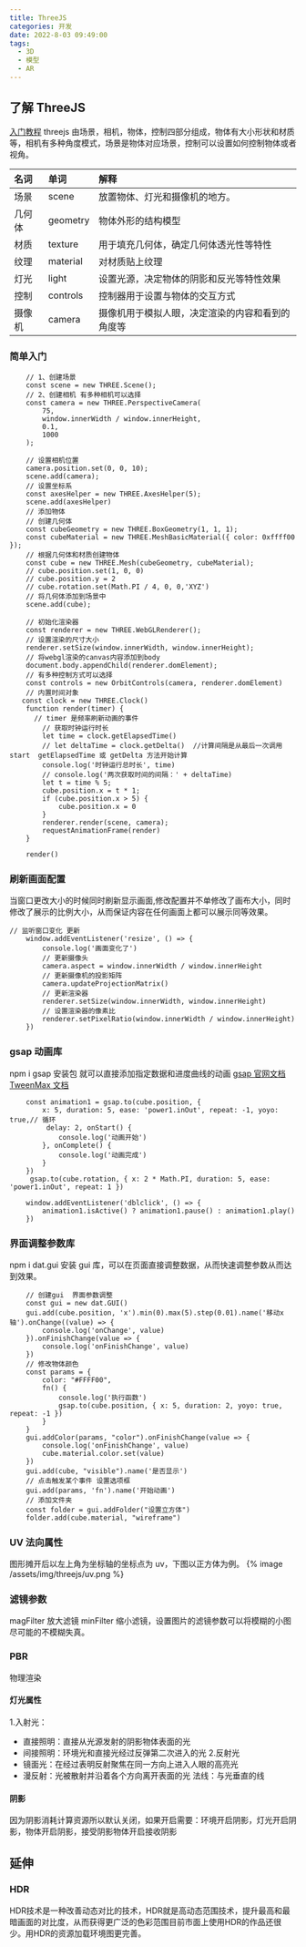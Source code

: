 ```yaml
---
title: ThreeJS
categories: 开发
date: 2022-8-03 09:49:00
tags:
  - 3D
  - 模型
  - AR
---
```


## 了解 ThreeJS

[入门教程](https://www.bilibili.com/video/BV1Gg411X7FY)
threejs 由场景，相机，物体，控制四部分组成，物体有大小形状和材质等，相机有多种角度模式，场景是物体对应场景，控制可以设置如何控制物体或者视角。

| 名词   | 单词     | 解释                                             |
| :----- | :------- | :----------------------------------------------- |
| 场景   | scene    | 放置物体、灯光和摄像机的地方。                   |
| 几何体 | geometry | 物体外形的结构模型                               |
| 材质   | texture  | 用于填充几何体，确定几何体透光性等特性           |
| 纹理   | material | 对材质贴上纹理                                   |
| 灯光   | light    | 设置光源，决定物体的阴影和反光等特性效果         |
| 控制   | controls | 控制器用于设置与物体的交互方式                   |
| 摄像机 | camera   | 摄像机用于模拟人眼，决定渲染的内容和看到的角度等 |

### 简单入门

```
    // 1、创建场景
    const scene = new THREE.Scene();
    // 2、创建相机 有多种相机可以选择
    const camera = new THREE.PerspectiveCamera(
        75,
        window.innerWidth / window.innerHeight,
        0.1,
        1000
    );

    // 设置相机位置
    camera.position.set(0, 0, 10);
    scene.add(camera);
    // 设置坐标系
    const axesHelper = new THREE.AxesHelper(5);
    scene.add(axesHelper)
    // 添加物体
    // 创建几何体
    const cubeGeometry = new THREE.BoxGeometry(1, 1, 1);
    const cubeMaterial = new THREE.MeshBasicMaterial({ color: 0xffff00 });
    // 根据几何体和材质创建物体
    const cube = new THREE.Mesh(cubeGeometry, cubeMaterial);
    // cube.position.set(1, 0, 0)
    // cube.position.y = 2
    // cube.rotation.set(Math.PI / 4, 0, 0,'XYZ')
    // 将几何体添加到场景中
    scene.add(cube);

    // 初始化渲染器
    const renderer = new THREE.WebGLRenderer();
    // 设置渲染的尺寸大小
    renderer.setSize(window.innerWidth, window.innerHeight);
    // 将webgl渲染的canvas内容添加到body
    document.body.appendChild(renderer.domElement);
    // 有多种控制方式可以选择
    const controls = new OrbitControls(camera, renderer.domElement)
    // 内置时间对象
   const clock = new THREE.Clock()
    function render(timer) {
      // timer 是频率刷新动画的事件
        // 获取时钟运行时长
        let time = clock.getElapsedTime()
        // let deltaTime = clock.getDelta()  //计算间隔是从最后一次调用start  getElapsedTime 或 getDelta 方法开始计算
        console.log('时钟运行总时长', time)
        // console.log('两次获取时间的间隔：' + deltaTime)
        let t = time % 5;
        cube.position.x = t * 1;
        if (cube.position.x > 5) {
            cube.position.x = 0
        }
        renderer.render(scene, camera);
        requestAnimationFrame(render)
    }

    render()

```

### 刷新画面配置

当窗口更改大小的时候同时刷新显示画面,修改配置并不单修改了画布大小，同时修改了展示的比例大小，从而保证内容在任何画面上都可以展示同等效果。

```
// 监听窗口变化 更新
    window.addEventListener('resize', () => {
        console.log('画面变化了')
        // 更新摄像头
        camera.aspect = window.innerWidth / window.innerHeight
        // 更新摄像机的投影矩阵
        camera.updateProjectionMatrix()
        // 更新渲染器
        renderer.setSize(window.innerWidth, window.innerHeight)
        // 设置渲染器的像素比
        renderer.setPixelRatio(window.innerWidth / window.innerHeight)
    })
```

### gsap 动画库

npm i gsap 安装包 就可以直接添加指定数据和进度曲线的动画 [gsap 官网文档](<https://greensock.com/docs/v3/GSAP/gsap.config()>) [TweenMax 文档](https://www.tweenmax.com.cn/index.html)

```
    const animation1 = gsap.to(cube.position, {
        x: 5, duration: 5, ease: 'power1.inOut', repeat: -1, yoyo: true,// 循环
         delay: 2, onStart() {
            console.log('动画开始')
        }, onComplete() {
            console.log('动画完成')
        }
    })
     gsap.to(cube.rotation, { x: 2 * Math.PI, duration: 5, ease: 'power1.inOut', repeat: 1 })

    window.addEventListener('dblclick', () => {
        animation1.isActive() ? animation1.pause() : animation1.play()
    })
```

### 界面调整参数库

npm i dat.gui 安装 gui 库，可以在页面直接调整数据，从而快速调整参数从而达到效果。

```
    // 创建gui  界面参数调整
    const gui = new dat.GUI()
    gui.add(cube.position, 'x').min(0).max(5).step(0.01).name('移动x轴').onChange((value) => {
        console.log('onChange', value)
    }).onFinishChange(value => {
        console.log('onFinishChange', value)
    })
    // 修改物体颜色
    const params = {
        color: "#FFFF00",
        fn() {
            console.log('执行函数')
            gsap.to(cube.position, { x: 5, duration: 2, yoyo: true, repeat: -1 })
        }
    }
    gui.addColor(params, "color").onFinishChange(value => {
        console.log('onFinishChange', value)
        cube.material.color.set(value)
    })
    gui.add(cube, "visible").name('是否显示')
    // 点击触发某个事件 设置选项框
    gui.add(params, 'fn').name('开始动画')
    // 添加文件夹
    const folder = gui.addFolder("设置立方体")
    folder.add(cube.material, "wireframe")
```

### UV 法向属性

图形摊开后以左上角为坐标轴的坐标点为 uv，下图以正方体为例。
{%  image /assets/img/threejs/uv.png %}

### 滤镜参数
magFilter 放大滤镜 minFilter 缩小滤镜，设置图片的滤镜参数可以将模糊的小图尽可能的不模糊失真。

### PBR
物理渲染
#### 灯光属性
1.入射光：
  - 直接照明：直接从光源发射的阴影物体表面的光
  - 间接照明：环境光和直接光经过反弹第二次进入的光
2.反射光
  - 镜面光：在经过表明反射聚焦在同一方向上进入人眼的高亮光
  - 漫反射：光被散射并沿着各个方向离开表面的光
法线：与光垂直的线

#### 阴影
因为阴影消耗计算资源所以默认关闭，如果开启需要：环境开启阴影，灯光开启阴影，物体开启阴影，接受阴影物体开启接收阴影

## 延伸
### HDR
HDR技术是一种改善动态对比的技术，HDR就是高动态范围技术，提升最高和最暗画面的对比度，从而获得更广泛的色彩范围目前市面上使用HDR的作品还很少。用HDR的资源加载环境图更完善。